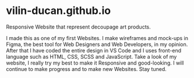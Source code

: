 # vilin-ducan.github.io
Responsive Website that represent decoupage art products.

I made this as one of my first Websites. I make wireframes and mock-ups in Figma, the best tool for Web Designers and Web Developers, in my opinion. After that I have coded the entire  design in VS Code and I uses front-end language such as HTML, CSS, SCSS and JavaScript. Take a look of my website, I really try my best to make it Responsive and good-looking. I will continue to make progress and to make new Websites. Stay tuned.
